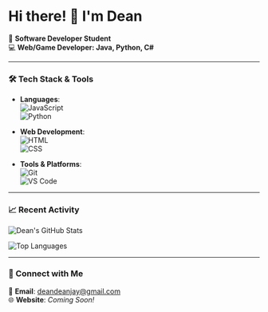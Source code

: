 # Hi there! 👋 I'm Dean

🌟 **Software Developer Student**  
💻 **Web/Game Developer: Java, Python, C#**

---

### 🛠️ Tech Stack & Tools
- **Languages**:  
  ![JavaScript](https://img.shields.io/badge/-JavaScript-F7DF1E?logo=javascript&logoColor=black&style=for-the-badge)  
  ![Python](https://img.shields.io/badge/-Python-3776AB?logo=python&logoColor=white&style=for-the-badge)  

- **Web Development**:  
  ![HTML](https://img.shields.io/badge/-HTML-E34F26?logo=html5&logoColor=white&style=for-the-badge)  
  ![CSS](https://img.shields.io/badge/-CSS-1572B6?logo=css3&logoColor=white&style=for-the-badge)  

- **Tools & Platforms**:  
  ![Git](https://img.shields.io/badge/-Git-F05032?logo=git&logoColor=white&style=for-the-badge)  
  ![VS Code](https://img.shields.io/badge/-VS%20Code-007ACC?logo=visual-studio-code&logoColor=white&style=for-the-badge)  

---

### 📈 Recent Activity
<!-- GitHub Activity Stats -->
![Dean's GitHub Stats](https://github-readme-stats.vercel.app/api?username=Rat255&show_icons=true&theme=tokyonight)

<!-- Most Used Languages -->
![Top Languages](https://github-readme-stats.vercel.app/api/top-langs/?username=Rat255&layout=compact&theme=tokyonight)

---

### 🔗 Connect with Me
📧 **Email**: [deandeanjay@gmail.com](mailto:deandeanjay@gmail.com)  
🌐 **Website**: *Coming Soon!*  
